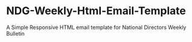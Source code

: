 # NDG-Weekly-Html-Email-Template
A Simple Responsive HTML email template for National Directors Weekly Bulletin
